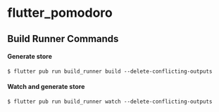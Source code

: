 # flutter_pomodoro

## Build Runner Commands
#### Generate store
`$ flutter pub run build_runner build --delete-conflicting-outputs`

#### Watch and generate store
`$ flutter pub run build_runner watch --delete-conflicting-outputs`
